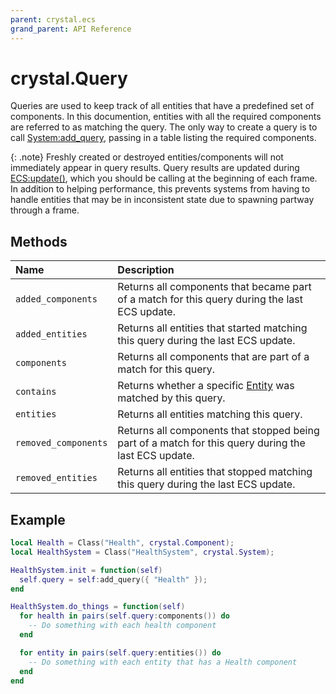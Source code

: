 ```yaml
---
parent: crystal.ecs
grand_parent: API Reference
---
```


# crystal.Query

Queries are used to keep track of all entities that have a predefined set of components. In this documention, entities with all the required components are referred to as matching the query. The only way to create a query is to call [System:add_query](system_add_query), passing in a table listing the required components.

{: .note}
Freshly created or destroyed entities/components will not immediately appear in query results. Query results are updated during [ECS:update()](ecs_update), which you should be calling at the beginning of each frame. In addition to helping performance, this prevents systems from having to handle entities that may be in inconsistent state due to spawning partway through a frame.

## Methods

| Name                 | Description                                                                                          |
| :------------------- | :--------------------------------------------------------------------------------------------------- |
| `added_components`   | Returns all components that became part of a match for this query during the last ECS update.        |
| `added_entities`     | Returns all entities that started matching this query during the last ECS update.                    |
| `components`         | Returns all components that are part of a match for this query.                                      |
| `contains`           | Returns whether a specific [Entity](entity) was matched by this query.                               |
| `entities`           | Returns all entities matching this query.                                                            |
| `removed_components` | Returns all components that stopped being part of a match for this query during the last ECS update. |
| `removed_entities`   | Returns all entities that stopped matching this query during the last ECS update.                    |

## Example

```lua
local Health = Class("Health", crystal.Component);
local HealthSystem = Class("HealthSystem", crystal.System);

HealthSystem.init = function(self)
  self.query = self:add_query({ "Health" });
end

HealthSystem.do_things = function(self)
  for health in pairs(self.query:components()) do
    -- Do something with each health component
  end

  for entity in pairs(self.query:entities()) do
    -- Do something with each entity that has a Health component
  end
end
```
